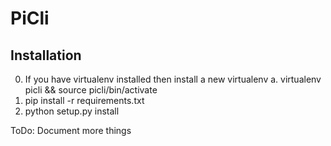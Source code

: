 PiCli
=====


Installation
------------
0. If you have virtualenv installed then install a new virtualenv
  a. virtualenv picli && source picli/bin/activate
1. pip install -r requirements.txt
2. python setup.py install

ToDo:
Document more things
